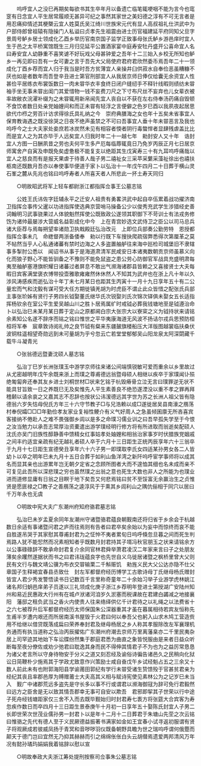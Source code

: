 <!-- { "loadSidebar": true } -->
　　呜呼宜人之没巳再期矣每欲书其生卒年月以备遗亡临笔辄哽咽不能为言今也窀窆有日念宜人平生居常履顺无甚异可纪之事然其家世之美妇德之淳有不可无言者是用忍痛抑情述其梗槩云宜人姓莫氏吴江绮川世族宋元代有显人高叔祖礼仕洪武中为户部侍郎曾祖辕有隐操门人私谥曰贞孝先生祖震由进士历官福建延平府同知父旦字景周号鲈乡居士领成化乙酉乡举历官南京国子监学正致事母张氏鲈乡游邑庠时宜人生于邑之太平桥寓馆既生三月归见延平公置酒家宴中庭寿安牡丹盛开公喜命宜人名曰寿安宜人幼静重不喜笑谑不好玩戏父母甚钟爱之吾年十二三始入乡校无所知也鲈乡一再见即曰吾有一女可妻之言于吾先大父局使府君府君欣然委币焉吾年二十一领成化丁酉乡荐而宜人归于我当是时吾方贫薄宜人亲操井臼供菽水自奉俭恶虽糟糠不厌也如是者数年而吾登辛丑进士第官刑部宜人从我居京师日俸仅给囊无余资宜人性甚俭平居练衣布裳饭数日一肉未甞华衣丰食终日闭户缝纫手不释针线暇则绩纺未甞袖手坐无事未甞出闺门其爱惜物一钱不妄费刀尺之下寸布尺丝不妄弃也儿女辈衣被率故敝衣浣濯补缀为之未甞辄用新帛闻先宜人丧自以不获在左右侍奉汤药痛自毁顿不食饮者数日处亲党妯娌间和而正未甞有轻浮之言便僻之色岁巳酉以我夙夜起居思欲代巾栉之劳百计访求得徐氏具礼纳之今　崇府典膳海之女也年十五矣未省事宜人保育教诲遇之既没徐哭之日夜不绝声虽禁之不可曰吾事宜人垂十年未甞恶言及我也呜呼今之士大夫家处妾庶若冰炭然未见有相容者愞者阴行毒螫悍者显肆残虐盖比比而是宜人之为其亦毕于人远矣宜人归我时年二十一越七年　勑封安人又十年　诰封宜人方图一日酬夙昔之劳也夫何平生多产厄每临蓐辄竟日乃免岁丙辰正月七日居京师寓舍产自寅及申既免矣虚惫极不能复支以绝距其生戊寅寿三十有九耳呜呼痛哉以宜人之慈良而有是报天果虐于待善人哉子男二禧祉女三采苹采蘩采藻祉徐出也禧扶柩南还既数月吾亦以奉使事毕便道于家卜以弘治十一年戊午四月二十日葬于横山灵石峯之麓从先兆也铭曰呜呼寿者人所喜天者人所悲此一抔土寿天同归 

　　○明故昭武将军上轻车都尉浙江都指挥佥事王公墓志铭 

　　公姓王氏讳佐字廷辅永平之迁安人祖贵有勇畧洪武中起自卒伍累着战功擢济南卫指挥佥事传父暹以功进指挥使选典京营哨马操备公少以俊秀充武学生涉猎经史善词翰明习武事骁果过人体貌魁然挥使公既致政公遂领其职御下不苛训士有法戎务修饬为诸帅最屡涉大营威名益彰成化中今　上在青宫妙选文武侍卫之臣公以司马总兵诸大臣荐与焉每朔望率诸勋卫执戟殿廷弘治改元　上即位兵部奏公勤劳特　恩授都指挥佥事未几　命緫督两浙备倭奉　勑以行既下车搜抉爬疏宿弊悉得次第厘革之莫不帖然当乎人心私通诸蕃有禁时边海之人多盗置舳舻往来海中廵检司城堡旧不隶辖事多掣肘公悉以　闻诏书从事于是海道肃清军民咸安日本诸夷数朝贡京师虽慕义向化而狼子野心不能皆驯备之不豫则不能免鼠盗之患公劳心防御官军战具充盛明肃每夷至舳舻塞港旗帜耀日诸蕃过者屏息不敢出气濒海诸郡县皆赖之又喜接贤士大夫每暇日宾客满堂褒衣博带投壶雅歌雍雍然休休然人不知其为武弁也在浙上凡十年以久涉风涛感疾而逝弘治十年丁未七月某日也距其生丙寅十一月十九日享年五十有二公量宏而气和沈毅有谋可受大任方期徙镇羌胡为时虎臣不谓止此众皆惜之配张氏兵部主事张玠姊有贤行子男四长钺娶董氏继华氏次锐娶刘氏次锦次铎俱未娶女五长适指挥杨钦余在室公平生爱吴越山川之胜卜居焉属纩时戒钺必葬我钱塘地至是钺遵治命卜以弘治巳未某月某日葬于定山之原都阃白宗大张宗大以寮寀之义为钺持状来请铭余素知公名遂不辞序而铭之铭曰惟世之平华夷康海道无风波不扬诘尔戎兵思预防桓桓将军奉　宸章敦诗阅礼帅之良节钺有粲来东疆皷旗楼船压大洋版图越裳临扶桑伏波铜柱遥相望奇勋远到未可量胡为乎兮忽云亡若堂堂郁郁吴山阳龙泉太阿深閟藏千载牛斗凝青光 

　　○张翁德远暨妻沈硕人墓志铭 

　　弘治丁巳岁长洲张璞玉中游学京师往来诸公间端慎锐敏可爱而重余以乡里故过从尤密越明年戊午余既来浙上而璞之尊甫德远翁暨母硕人相继以疾卒于家璞闻讣殒绝匍匐奔还奉其友乡进士刘桐世材□状来乞铭于杭毁瘠骨立泣无言曰璞罪逆无状不能具甘旨致一日之养既巳无及矣惟先人平生素善良不绝恐遂湮没以重不孝之罪再拜稽颡以请余哀之又嘉其志不忍辞也按状公讳湲德远其字世为苏之长洲人祖父皆有隐德翁六岁失怙母倪氏方年三十六守节教子□与兄浩赖以成□遂徙居吴县南濠之鴈荡村奉倪孀□□□年勤俭孝友家业复裕性鲠介有义气好周人之急虽倾囷廪无所吝喜宾客接纳不倦赴人之难不畏强御乡闾以是多之命璞习儒业训之曰吾早孤失学至于今恨之汝当勉力以承吾志常厚治资橐遣出游学璞经明行修方将有所进取而翁逝矣配硕人沈氏亦吴门旧族性醇静善中馈精女红事姑孝处妯娌和相翁治家事岁时伏腊族党姻戚之间丰约适宜亲疏有纪无越礼者硕人卒于六月十三日距生正统丙辰享年六十三翁卒于九月十七日距生宣德癸丑享年六十六子男一即璞取李氏女四适某孙男女各二人皆幼卜以卒之明年巳未九月十五日合葬于如利山鱼洋湾之新阡呜呼宦学事师将以成其名而显其亲也出游累年岂无朝夕定省之念顾所图者大而不遑恤其细也名未成而亲不可复见此吾所以深悲璞之穷也虽然璞之出翁之意也死生大数也非人之所能为也璞业进而道修显庸有日翁之目瞑于地下矣吾又何悲焉铭曰贫不至馁富无余赢治生之贞惟贤是愿匪禄之□教子之善鴈荡之逵淳风于于熏其乡闾利山之隅伉俪相于同穴以居曰千万年永也无虞 

　　○明故中宪大夫广东潮州府知府骆君墓志铭 

　　弘治巳未岁孟夏余同年友潮州守诸暨骆君蕴良朝觐南还将归省于乡余会于杭越数日余适有事诸暨问君之庐而往焉则有告者曰君卒矣余始以为妄中而惊终而哀不能自胜遂吊哭于其家慰其尊甫封君为之怔忡不夷者累旬日呜呼倏忽旦暮之间而死生判焉路人犹不能恝然而况素相知者乎既数月封君持其子壻冯秋官朋玉之状来请铭余方以公事碌碌辞不敢承命封君复介余同官林君舜举萧君凌汉二年家来言曰子之处朋友薄矣余躩然遂据状而书之曰君讳珑蕴良字也先世自义乌徙居诸暨之枫桥里曾大父则民有文行与魏文靖公骥为布衣交甞输栗二千斛赈饥　勑旌义民大父公达亦隐不仕父章国子生释褐宜春县丞致仕　封左军都督府经历博学工古歌诗母丁氏继母杨氏赠封皆宜人君少秀发警悟读书日记数百千言里称奇童年二十余始习举子业游学虎林姚江诸名邦归蚏邑庠弟子员遂以三礼领成化庚子浙江乡荐明年登进士第授湖广安陆州知州和易近民惠政大行州有在城卢洑诸河洎岁久淤塞而税课故在君建白蠲减之地接襄阳　藩邸之租负武当之香火内使贵人往来络绎供亿千计君待之以礼绳之以法费省十之六七被荐升后军都督府经历太师保国朱公深器重其才虽在暮属相待若宾友恒称先生甫半岁遭内艰还而所居南溪书屋毁于火君曰何以奉吾父也躬入山求木鸠工营造赀用不给继以借贷既落成扁曰荣养奉封君及继母杨居之乡人称其孝服除改左军襄理机务通而有执当道称之弘治丙辰擢佑广东潮州府潮去京师万里离藩臬亦二千里民夷杂居上司罕迹其地始下车讼牒纷然集于郡庭君悉为曲直之象皆悦服由是来者日益众听断每至夜分僚佐或劝少弛君曰耽逸其身而民不得伸其情君子不为也为之益厉常恳恳为诸父老言所以守身待物安于分义之道又刻忍经及谕俗诗徧告诸邑久之民稍向化狱讼日简鞭朴少施焉其于学政尤致意作兴策励士咸自奋戊午乡试经魁占五之三余又十数人前此未有也附郭海阳县学谕莆田郭纪有学行未甞受诸生贽馈殁于官甚贫君亲为经纪其丧且率郡邑厚为赙赠莆士大夫高其义相与赋诗宪使见素林公为之记岁巳未当入　觐广中诸郡荒远多盗先是守长多以事不行或谓君以濒海御冦为辞可免行君毅然曰远方之臣舍是无以致其情吾郡幸无事可自安以欺吾　君邪即挈其子世荣以行中途子死舟经钱塘距家仅三舍不入而去既毕觐始归时封君寿七袠方将张筵大合宾客为寿忽疾作数日而卒四月十三日距生景泰庚午十月初一日享年五十娶陈氏封宜人子男二长即世荣次世茂业儒孙男一封君卜以是年十二月十二日葬君于朱塘山先茔之次云铭曰惟骆之先代有德人至于义民厥德益振著书满家如金如王宜春小试寻返初服谓有贤子将观厥成若彼威凤扬于青冥和音哕哕羽仪既备朝野具瞻为世之瑞呜呼谓何俄蹷而颠天于德门岂曰宜然无乃抑其赫赫而引之绵绵伥伥白头云胡僣焉遗爱两邦清风万年况有懿孙璚玙娟娟我着铭辞以慰以宣 

　　○明故奉政大夫浙江筹处提刑按察司佥事朱公墓志铭 

